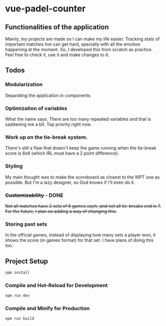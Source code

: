 # vue-padel-counter

## Functionalities of the application

Mainly, my projects are made so I can make my life easier. Tracking stats of important matches live can get hard, specially with all the emotion happening at the moment. So, I developed this from scratch as practice. Feel free to check it, use it and make changes to it.

## Todos

### Modularization

Separating the application in components.

### Optimization of variables

What the name says. There are too many repeated variables and that is saddening me a bit. Top priority right now.

### Work up on the tie-break system.

There's still a flaw that doesn't keep the game running when the tie-break score is 6x6 (which IRL must have a 2 point difference).

### Styling

My main thought was to make the scoreboard as closest to the WPT one as possible. But I'm a lazy designer, so God knows if I'll even do it.

### ~~Customizability~~ - DONE

~~Not all matches have 2 sets of 6 games each, and not all tie-breaks end in 7. For the future, I plan on adding a way of changing this.~~ 

### Storing past sets

In the official games, instead of displaying how many sets a player won, it shows the score (in games format) for that set. I have plans of doing this too.

## Project Setup

```sh
npm install
```

### Compile and Hot-Reload for Development

```sh
npm run dev
```

### Compile and Minify for Production

```sh
npm run build
```

